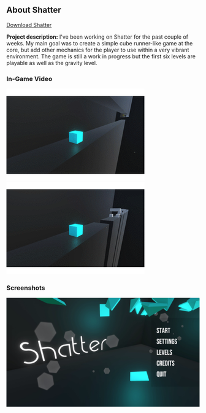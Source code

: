 ## About Shatter

<a href="https://poolofclay33.github.io/ShatterRepo/">Download Shatter</a>
  
**Project description:** I've been working on Shatter for the past couple of weeks. My main goal was to create a simple cube runner-like game at the core, but add other mechanics for the player to use within a very vibrant environment. The game is still a work in progress but the first six levels are playable as well as the gravity level. 

### In-Game Video 

<IMG SRC="images/ShatterGif(2).gif">
<IMG SRC="images/ShatterGif(1).gif">

### Screenshots

<img src="images/Shatter.png?raw=true"/>

